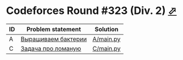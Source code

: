 # Codeforces Round #323 (Div. 2) [⬀](http://codeforces.com/contest/579)

| ID | Problem statement                                                     | Solution               |
|----|-----------------------------------------------------------------------|------------------------|
| A  | [Выращиваем бактерии](http://codeforces.com/problemset/problem/579/A) | [A/main.py](A/main.py) |
| C  | [Задача про ломаную](http://codeforces.com/problemset/problem/578/A)  | [C/main.py](C/main.py) |

